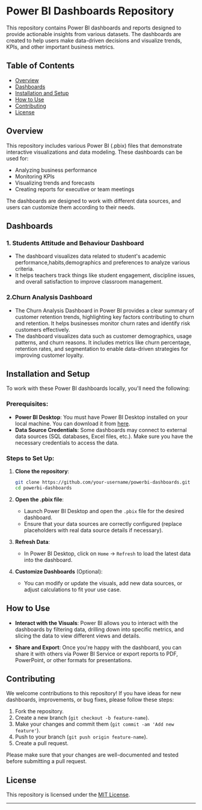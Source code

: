 # Power BI Dashboards Repository

This repository contains Power BI dashboards and reports designed to provide actionable insights from various datasets. The dashboards are created to help users make data-driven decisions and visualize trends, KPIs, and other important business metrics.

## Table of Contents
- [Overview](#overview)
- [Dashboards](#dashboards)
- [Installation and Setup](#installation-and-setup)
- [How to Use](#how-to-use)
- [Contributing](#contributing)
- [License](#license)

## Overview
This repository includes various Power BI (.pbix) files that demonstrate interactive visualizations and data modeling. These dashboards can be used for:
- Analyzing business performance
- Monitoring KPIs
- Visualizing trends and forecasts
- Creating reports for executive or team meetings

The dashboards are designed to work with different data sources, and users can customize them according to their needs.

## Dashboards
### 1. Students Attitude and Behaviour Dashboard
- The dashboard visualizes data related to student's academic performance,habits,demographics and preferences to analyze 
  various criteria.
- It helps teachers track things like student engagement, discipline issues, and overall satisfaction to improve classroom 
  management.

### 2.Churn Analysis Dashboard
- The Churn Analysis Dashboard in Power BI provides a clear summary of customer retention trends, highlighting key factors 
  contributing to churn and retention. It helps businesses monitor churn rates and identify risk customers effectively.
- The dashboard visualizes data such as customer demographics, usage patterns, and churn reasons. It includes metrics like 
  churn percentage, retention rates, and segmentation to enable data-driven strategies for improving customer loyalty.


## Installation and Setup

To work with these Power BI dashboards locally, you'll need the following:

### Prerequisites:
- **Power BI Desktop**: You must have Power BI Desktop installed on your local machine. You can download it from [here](https://powerbi.microsoft.com/desktop/).
- **Data Source Credentials**: Some dashboards may connect to external data sources (SQL databases, Excel files, etc.). Make sure you have the necessary credentials to access the data.

### Steps to Set Up:
1. **Clone the repository**:
    ```bash
    git clone https://github.com/your-username/powerbi-dashboards.git
    cd powerbi-dashboards
    ```

2. **Open the .pbix file**:
    - Launch Power BI Desktop and open the `.pbix` file for the desired dashboard.
    - Ensure that your data sources are correctly configured (replace placeholders with real data source details if necessary).

3. **Refresh Data**:
    - In Power BI Desktop, click on `Home` -> `Refresh` to load the latest data into the dashboard.

4. **Customize Dashboards** (Optional):
    - You can modify or update the visuals, add new data sources, or adjust calculations to fit your use case.
  
## How to Use

- **Interact with the Visuals**: Power BI allows you to interact with the dashboards by filtering data, drilling down into specific metrics, and slicing the data to view different views and details.
  
- **Share and Export**: Once you're happy with the dashboard, you can share it with others via Power BI Service or export reports to PDF, PowerPoint, or other formats for presentations.

## Contributing

We welcome contributions to this repository! If you have ideas for new dashboards, improvements, or bug fixes, please follow these steps:

1. Fork the repository.
2. Create a new branch (`git checkout -b feature-name`).
3. Make your changes and commit them (`git commit -am 'Add new feature'`).
4. Push to your branch (`git push origin feature-name`).
5. Create a pull request.

Please make sure that your changes are well-documented and tested before submitting a pull request.

## License

This repository is licensed under the [MIT License](LICENSE).

---

